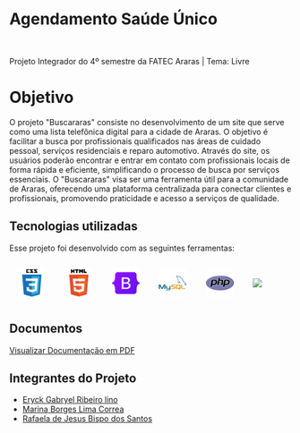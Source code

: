 # Agendamento Saúde Único 
<img src=" " width="250"/>


Projeto Integrador do 4º semestre da FATEC Araras | Tema: Livre

# Objetivo 
O projeto "Buscararas" consiste no desenvolvimento de um site que serve como uma lista telefônica digital para a cidade de Araras. O objetivo é facilitar a busca por profissionais qualificados nas áreas de cuidado pessoal, serviços residenciais e reparo automotivo. Através do site, os usuários poderão encontrar e entrar em contato com profissionais locais de forma rápida e eficiente, simplificando o processo de busca por serviços essenciais. O "Buscararas" visa ser uma ferramenta útil para a comunidade de Araras, oferecendo uma plataforma centralizada para conectar clientes e profissionais, promovendo praticidade e acesso a serviços de qualidade.

## Tecnologias utilizadas

Esse projeto foi desenvolvido com as seguintes ferramentas:

<div><img height="50em" align="center"style="padding:15px;"
src="https://raw.githubusercontent.com/devicons/devicon/1119b9f84c0290e0f0b38982099a2bd027a48bf1/icons/css3/css3-original-wordmark.svg"/>
<img height="50em" align="center" style="padding:15px;" src="https://raw.githubusercontent.com/devicons/devicon/1119b9f84c0290e0f0b38982099a2bd027a48bf1/icons/html5/html5-original-wordmark.svg">
<img height="50em" align="center" style="padding:15px;" src="https://raw.githubusercontent.com/devicons/devicon/1119b9f84c0290e0f0b38982099a2bd027a48bf1/icons/bootstrap/bootstrap-original.svg"/>
<img height="50em" align="center" style="padding:15px;" src="https://raw.githubusercontent.com/devicons/devicon/1119b9f84c0290e0f0b38982099a2bd027a48bf1/icons/mysql/mysql-original-wordmark.svg"/>
<img height="50em" align="center" style="padding:15px;"src="https://raw.githubusercontent.com/devicons/devicon/1119b9f84c0290e0f0b38982099a2bd027a48bf1/icons/php/php-original.svg"/>
<img height="50em" align="center" style="padding:15px;" 
src="https://www.svgrepo.com/show/312259/github.svg"/>



## Documentos
[Visualizar Documentação em PDF](link)




## Integrantes do Projeto
- [Eryck Gabryel Ribeiro lino](https://github.com)
- [Marina Borges Lima Correa](https://github.com/mborges007)
- [Rafaela de Jesus Bispo dos Santos](https://github.com/Rafaelajbsantos)


